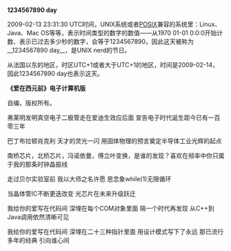 __1234567890 day__

2009-02-13 23:31:30 UTC时间，UNIX系统或者[POSIX](https://zh.wikipedia.org/zh-cn/POSIX)兼容的系统里：Linux、Java、Mac OS等等，表示时间类型的数字的数值——从1970 01-01 0:0:0开始计数、表示已过去多少秒的数字，会等于1234567890，因此这天被称为__1234567890 day__，是UNIX nerd的节日。

从法国以东的地区，时区UTC+1或者大于UTC+1的地区，时间是2009-02-14，因此1234567890 day也表示这天。

__《爱在西元前》电子计算机版__

自编，版权所有。

弗莱明发明真空电子二极管走在爱迪生效应后面 宣告电子时代诞生距今已有一百零三年

巴丁布拉顿肖克利 天才的灵光一闪 用固体物理的预言奠定半导体工业光辉的起点

南桥芯片，北桥芯片，冯诺依曼，傅立叶变换，是谁的发现？喜欢在频率中你只属于我的那条时钟晶振线

走过贝尔实验室前 我以大师之名许愿 思念象while(1)无限循环

当晶体管IC不断更迭改变 光芯片在未来升级跃迁

我给你的爱写在代码间 深埋在每个COM对象里面 隔一个时代再发现 从C++到Java调用依然清晰可见

我给你的爱写在代码间 深埋在二十三种指针里面 用设计模式写下了永远 那已流行多年的经典 引向谁心间



